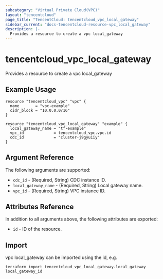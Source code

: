 ```yaml
---
subcategory: "Virtual Private Cloud(VPC)"
layout: "tencentcloud"
page_title: "TencentCloud: tencentcloud_vpc_local_gateway"
sidebar_current: "docs-tencentcloud-resource-vpc_local_gateway"
description: |-
  Provides a resource to create a vpc local_gateway
---
```


# tencentcloud_vpc_local_gateway

Provides a resource to create a vpc local_gateway

## Example Usage

```hcl
resource "tencentcloud_vpc" "vpc" {
  name       = "vpc-example"
  cidr_block = "10.0.0.0/16"
}

resource "tencentcloud_vpc_local_gateway" "example" {
  local_gateway_name = "tf-example"
  vpc_id             = tencentcloud_vpc.vpc.id
  cdc_id             = "cluster-j9gyu1iy"
}
```

## Argument Reference

The following arguments are supported:

* `cdc_id` - (Required, String) CDC instance ID.
* `local_gateway_name` - (Required, String) Local gateway name.
* `vpc_id` - (Required, String) VPC instance ID.

## Attributes Reference

In addition to all arguments above, the following attributes are exported:

* `id` - ID of the resource.



## Import

vpc local_gateway can be imported using the id, e.g.

```
terraform import tencentcloud_vpc_local_gateway.local_gateway local_gateway_id
```

